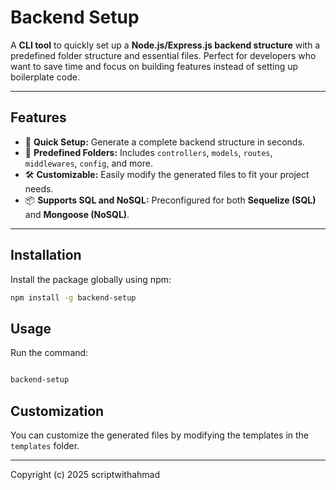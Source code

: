 # Backend Setup

A **CLI tool** to quickly set up a **Node.js/Express.js backend structure** with a predefined folder structure and essential files. Perfect for developers who want to save time and focus on building features instead of setting up boilerplate code.

---

## Features

- 🚀 **Quick Setup:** Generate a complete backend structure in seconds.
- 📂 **Predefined Folders:** Includes `controllers`, `models`, `routes`, `middlewares`, `config`, and more.
- 🛠️ **Customizable:** Easily modify the generated files to fit your project needs.
- 📦 **Supports SQL and NoSQL:** Preconfigured for both **Sequelize (SQL)** and **Mongoose (NoSQL)**.

---

## Installation

Install the package globally using npm:

```bash
npm install -g backend-setup

```

## Usage

Run the command:

```bash

backend-setup 

```

## Customization

You can customize the generated files by modifying the templates in the `templates` folder.

---


Copyright (c) 2025 scriptwithahmad


